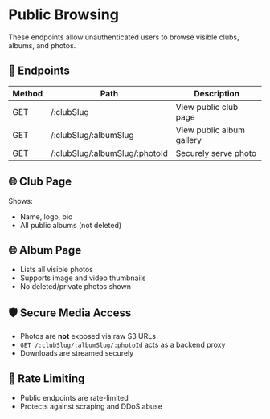 # Public Browsing

These endpoints allow unauthenticated users to browse visible clubs, albums, and photos.

## 📌 Endpoints

| Method | Path                           | Description               |
| ------ | ------------------------------ | ------------------------- |
| GET    | /:clubSlug                     | View public club page     |
| GET    | /:clubSlug/:albumSlug          | View public album gallery |
| GET    | /:clubSlug/:albumSlug/:photoId | Securely serve photo      |

## 🌐 Club Page

Shows:

-   Name, logo, bio
-   All public albums (not deleted)

## 🌐 Album Page

-   Lists all visible photos
-   Supports image and video thumbnails
-   No deleted/private photos shown

## 🛡 Secure Media Access

-   Photos are **not** exposed via raw S3 URLs
-   `GET /:clubSlug/:albumSlug/:photoId` acts as a backend proxy
-   Downloads are streamed securely

## 🧱 Rate Limiting

-   Public endpoints are rate-limited
-   Protects against scraping and DDoS abuse
